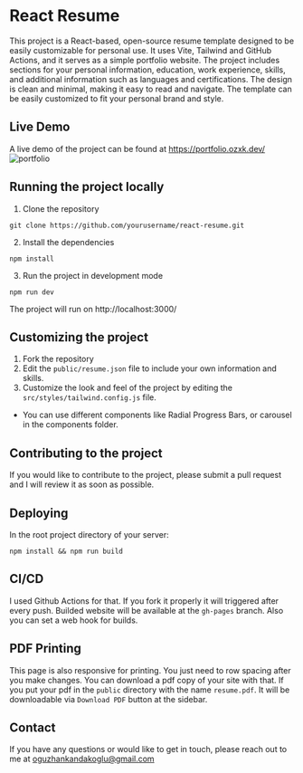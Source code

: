 # React Resume

This project is a React-based, open-source resume template designed to be easily customizable for personal use. It uses Vite, Tailwind and GitHub Actions, and it serves as a simple portfolio website. The project includes sections for your personal information, education, work experience, skills, and additional information such as languages and certifications. The design is clean and minimal, making it easy to read and navigate. The template can be easily customized to fit your personal brand and style.

## Live Demo

A live demo of the project can be found at https://portfolio.ozxk.dev/
![portfolio](https://user-images.githubusercontent.com/47363718/214532494-9220d02b-dd39-4d27-9bbd-2c4910fd8803.png)


## Running the project locally

1. Clone the repository
```
git clone https://github.com/yourusername/react-resume.git
```
2. Install the dependencies
```
npm install
```
3. Run the project in development mode
```
npm run dev
```

The project will run on http://localhost:3000/

## Customizing the project

1. Fork the repository
2. Edit the `public/resume.json` file to include your own information and skills.
3. Customize the look and feel of the project by editing the `src/styles/tailwind.config.js` file.

- You can use different components like Radial Progress Bars, or carousel in the components folder.

## Contributing to the project

If you would like to contribute to the project, please submit a pull request and I will review it as soon as possible.

## Deploying

In the root project directory of your server:
```
npm install && npm run build
```

## CI/CD
I used Github Actions for that. If you fork it properly it will triggered after every push. Builded website will be available at the `gh-pages` branch.
Also you can set a web hook for builds.

## PDF Printing
This page is also responsive for printing. You just need to row spacing after you make changes. You can download a pdf copy of your site with that. If you put your pdf in the `public` directory with the name `resume.pdf`. It will be downloadable via `Download PDF` button at the sidebar.

## Contact

If you have any questions or would like to get in touch, please reach out to me at oguzhankandakoglu@gmail.com
